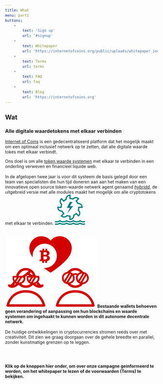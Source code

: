 ```yaml
---
title: What
menu: part1
buttons:
    -
        text: 'Sign up'
        url: '#signup'
    -
        text: Whitepaper
        url: 'https://internetofcoins.org/public/uploads/whitepaper_ioc.pdf'
    -
        text: Terms
        url: terms
    -
        text: FAQ
        url: faq
    -
        text: Blog
        url: 'https://internetofcoins.org'
---
```


## Wat
### Alle digitale waardetokens met elkaar verbinden

<span class="column-left">
<a href="https://internetofcoins.org" target="_blank">Internet of Coins</a> is een gedecentraliseerd platform dat het mogelijk maakt
om een optimaal inclusief netwerk op te zetten, dat alle digitale waarde tokes met elkaar verbindt.

Ons doel is om alle [token waarde systemen](https:/coinmarketcap.com) met elkaar te verbinden in een onderling verweven en financieel liquide web.
<br><br>In de afgelopen twee jaar is voor dit systeem de basis gelegd door een team van specialisten die hun tijd doneren aan aan het maken van een innovatieve open source token-waarde netwerk agent genaamd <a href="https://github.com/internetofcoins/hybridd" target="_blank"><i>hybridd</i></a>, de uitgebreid versie met alle modules maakt het mogelijk om alle cryptotokens met elkaar te verbinden.
</span><span class="column-right small" style="height: 13em;"> ![No cryptocurrencies left behind!](power_system.svg) </span>
<br><br>

<span class="column-left small" style="height: 13em;"> ![Users love different coins, and should have the freedom to choose.](love_coins.svg) </span><span class="column-right">
<b>Bestaande wallets behoeven geen verandering of aanpassing om hun blockchains en waarde systemen om ingehaakt te kunnen worden
in dit autonome decentrale netwerk.</b><br><br>De huidige ontwikkelingen in cryptocurrencies stromen reeds over met creativiteit. Dit zien we graag doorgaan over de gehele breedte en parallel, zonder kunstmatige grenzen op te leggen.
</span>

<br><br>

<b>Klik op de knoppen hier onder, om over onze campagne geinformeerd te worden, om het whitepaper te lezen of de voorwaarden (Terms) te bekijken.</b>
